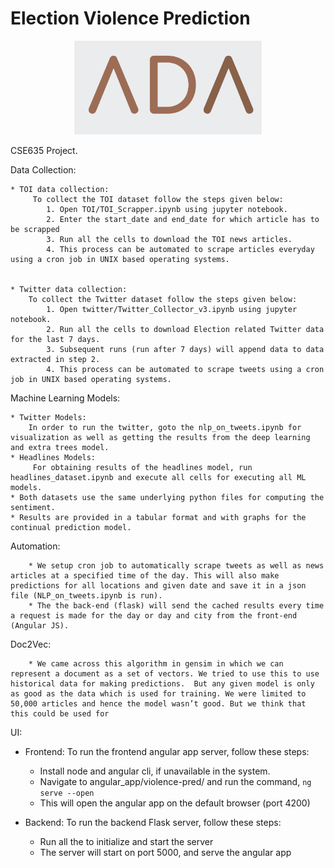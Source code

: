 # Election Violence Prediction
<p align="center">
<img src="assets/ada.png" width="300">
</p>
<p>
CSE635 Project.
</p>

Data Collection:

	* TOI data collection:
		 To collect the TOI dataset follow the steps given below:
			1. Open TOI/TOI_Scrapper.ipynb using jupyter notebook.
			2. Enter the start_date and end_date for which article has to be scrapped
			3. Run all the cells to download the TOI news articles.
			4. This process can be automated to scrape articles everyday using a cron job in UNIX based operating systems.


	* Twitter data collection: 
		To collect the Twitter dataset follow the steps given below:
			1. Open twitter/Twitter_Collector_v3.ipynb using jupyter notebook.
			2. Run all the cells to download Election related Twitter data for the last 7 days.
			3. Subsequent runs (run after 7 days) will append data to data extracted in step 2.
			4. This process can be automated to scrape tweets using a cron job in UNIX based operating systems.




Machine Learning Models:

	* Twitter Models: 
		In order to run the twitter, goto the nlp_on_tweets.ipynb for visualization as well as getting the results from the deep learning and extra trees model.
	* Headlines Models:
		 For obtaining results of the headlines model, run headlines_dataset.ipynb and execute all cells for executing all ML models.
	* Both datasets use the same underlying python files for computing the sentiment.
	* Results are provided in a tabular format and with graphs for the continual prediction model.


Automation:

        * We setup cron job to automatically scrape tweets as well as news articles at a specified time of the day. This will also make predictions for all locations and given date and save it in a json
	file (NLP_on_tweets.ipynb is run). 
        * The the back-end (flask) will send the cached results every time a request is made for the day or day and city from the front-end (Angular JS).


Doc2Vec:

        * We came across this algorithm in gensim in which we can represent a document as a set of vectors. We tried to use this to use historical data for making predictions.  But any given model is only 	as good as the data which is used for training. We were limited to 50,000 articles and hence the model wasn’t good. But we think that this could be used for 




UI:
* Frontend: To run the frontend angular app server, follow these steps:
   * Install node and angular cli, if unavailable in the system.
   * Navigate to angular_app/violence-pred/ and run the command, `ng serve --open`
   * This will open the angular app on the default browser (port 4200)


* Backend: To run the backend Flask server, follow these steps:
   * Run all the to initialize and start the server
   * The server will start on port 5000, and serve the angular app
